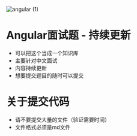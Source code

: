 ![angular (1)](https://user-images.githubusercontent.com/24600623/211195837-63c0e5f5-f96d-4ab9-a6fb-3c22f54760c5.svg)

# Angular面试题 - 持续更新
- 可以把这个当成一个知识库
- 主要针对中文面试
- 内容持续更新
- 想要提交题目的随时可以提交

# 关于提交代码
- 请不要提交大量的文件（验证需要时间）
- 文件格式必须是md文件

